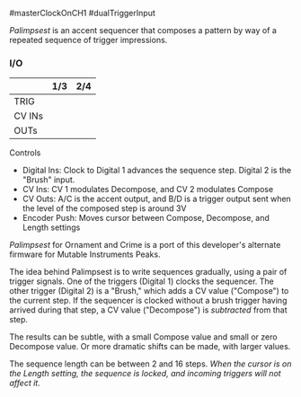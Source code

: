 #masterClockOnCH1 #dualTriggerInput

_Palimpsest_ is an accent sequencer that composes a pattern by way of a repeated sequence of trigger impressions.

### I/O

|        | 1/3 | 2/4 |
| ------ | :-: | :-: |
| TRIG   |     |     |
| CV INs |     |     |
| OUTs   |     |     |


Controls
* Digital Ins: Clock to Digital 1 advances the sequence step. Digital 2 is the "Brush" input.
* CV Ins: CV 1 modulates Decompose, and CV 2 modulates Compose
* CV Outs: A/C is the accent output, and B/D is a trigger output sent when the level of the composed step is around 3V
* Encoder Push: Moves cursor between Compose, Decompose, and Length settings

_Palimpsest_ for Ornament and Crime is a port of this developer's alternate firmware for Mutable Instruments Peaks.

The idea behind Palimpsest is to write sequences gradually, using a pair of trigger signals. One of the triggers (Digital 1) clocks the sequencer. The other trigger (Digital 2) is a "Brush," which adds a CV value ("Compose") to the current step. If the sequencer is clocked without a brush trigger having arrived during that step, a CV value ("Decompose") is _subtracted_ from that step.

The results can be subtle, with a small Compose value and small or zero Decompose value. Or more dramatic shifts can be made, with larger values.

The sequence length can be between 2 and 16 steps. _When the cursor is on the Length setting, the sequence is locked, and incoming triggers will not affect it._